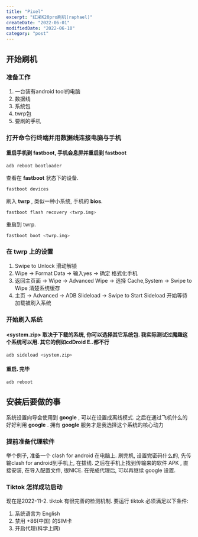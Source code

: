 ```yaml
---
title: "Pixel"
excerpt: "红米K20pro刷机(raphael)"
createDate: "2022-06-01"
modifiedDate: "2022-06-10"
category: "post"
---
```


## 开始刷机

### 准备工作

1. 一台装有android tool的电脑
2. 数据线
3. 系统包
4. twrp包
5. 要刷的手机

### 打开命令行终端并用数据线连接电脑与手机

#### 重启手机到 **fastboot**, 手机会息屏并重启到 **fastboot**

```bash
adb reboot bootloader
```

查看在 **fastboot** 状态下的设备.

```bash
fastboot devices
```

刷入 **twrp** , 类似一种小系统, 手机的 **bios**.

```bash
fastboot flash recovery <twrp.img>
```

重启到 twrp.

```bash
fastboot boot <twrp.img>
```

### 在 **twrp** 上的设置

1. Swipe to Unlock 滑动解锁
2. Wipe -> Format Data -> 输入yes -> 确定 格式化手机
3. 返回主页面 -> Wipe -> Advanced Wipe -> 选择 Cache,System -> Swipe to Wipe 清楚系统缓存
4. 主页 -> Advanced -> ADB Slideload -> Swipe to Start Sideload 开始等待加载被刷入系统

### 开始刷入系统

#### <system.zip> 取决于下载的系统, 你可以选择其它系统包. 我实际测试过**魔趣**这个系统可以用. 其它的例如cdDroid E..都不行

```bash
adb sideload <system.zip>
```

#### 重启. 完毕

```bash
adb reboot
```

## 安装后要做的事

系统设置向导会使用到 **google** , 可以在设置成离线模式. 之后在通过飞机什么的好好利用 **google** . 拥有 **google** 服务才是我选择这个系统的核心动力

### 提前准备代理软件

举个例子, 准备一个 clash for android 在电脑上. 刷完机, 设置完密码什么的, 先传输clash for android到手机上, 在拔线. 之后在手机上找到传输来的软件 APK , 直接安装, 在导入配置文件, 很NICE. 在完成代理后, 可以再继续 google 设置.

### Tiktok  怎样成功启动

现在是2022-11-2. tiktok 有很完善的检测机制. 要运行 tiktok 必须满足以下条件:

1. 系统语言为 English
2. 禁用 +86(中国) 的SIM卡
3. 开启代理(科学上网)
